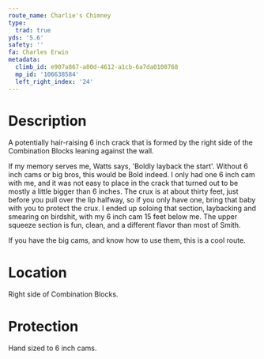 ```yaml
---
route_name: Charlie's Chimney
type:
  trad: true
yds: '5.6'
safety: ''
fa: Charles Erwin
metadata:
  climb_id: e907a867-a80d-4612-a1cb-6a7da0108768
  mp_id: '106638584'
  left_right_index: '24'
---
```

# Description
A potentially hair-raising 6 inch crack that is formed by the right side of the Combination Blocks leaning against the wall.

If my memory serves me, Watts says, 'Boldly layback the start'.  Without 6 inch cams or big bros, this would be Bold indeed.  I only had one 6 inch cam with me, and it was not easy to place in the crack that turned out to be mostly a little bigger than 6 inches.  The crux is at about thirty feet, just before you pull over the lip halfway, so if you only have one, bring that baby with you to protect the crux.  I ended up soloing that section, laybacking and smearing on birdshit, with my 6 inch cam 15 feet below me.  The upper squeeze section is fun, clean, and a different flavor than most of Smith.

If you have the big cams, and know how to use them, this is a cool route.

# Location
Right side of Combination Blocks.

# Protection
Hand sized to 6 inch cams.
